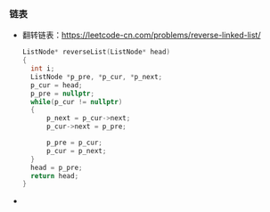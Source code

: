 ### 链表

- 翻转链表：https://leetcode-cn.com/problems/reverse-linked-list/

  ```c++
  ListNode* reverseList(ListNode* head)
  {
  	int i;
  	ListNode *p_pre, *p_cur, *p_next;
  	p_cur = head;
  	p_pre = nullptr;
  	while(p_cur != nullptr)
  	{	
  		p_next = p_cur->next;
  		p_cur->next = p_pre;
  
  		p_pre = p_cur;
  		p_cur = p_next;
  	}
  	head = p_pre;
  	return head;
  }
  ```

- 

